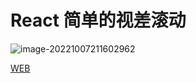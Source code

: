 # React 简单的视差滚动

![image-20221007211602962](C:\Users\npc\AppData\Roaming\Typora\typora-user-images\image-20221007211602962.png)

[WEB](https://www.youtube.com/watch?v=l4MhfReYECU)
